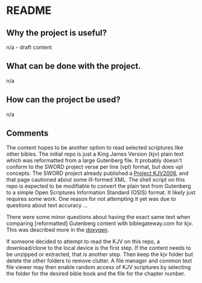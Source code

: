 # README

## Why the project is useful? 

n/a - draft content

## What can be done with the project. 

n/a

## How can the project be used? 

n/a

## Comments

The content hopes to be another option to read selected scriptures like other bibles. The initial repo is just a King James Version (kjv) plain text which was reformatted from a large Gutenberg file. It probably doesn't conform to the SWORD project verse per line (vpl) format, but does vpl concepts. The SWORD project already published a [Project KJV2006](https://www.crosswire.org/~dmsmith/kjv2006/), and that page cautioned about some ill-formed XML. The shell script on this repo is expected to be modifiable to convert the plain text from Gutenberg to a simple Open Scriptures Information Standard (OSIS) format. It likely just requires some work. One reason for not attempting it yet was due to questions about text accuracy ...

There were some minor questions about having the exact same text when comparing [reformatted] Gutenberg content with biblegateway.com for kjv. This was described more in the [doxygen](https://sword-2.github.io/library/html/html/index.html).

If someone decided to attempt to read the KJV on this repo, a download/clone to the local device is the first step. If the content needs to be unzipped or extracted, that is another step. Then keep the kjv folder but delete the other folders to remove clutter. A file manager and common text file viewer may then enable random access of KJV scriptures by selecting the folder for the desired bible book and the file for the chapter number.
